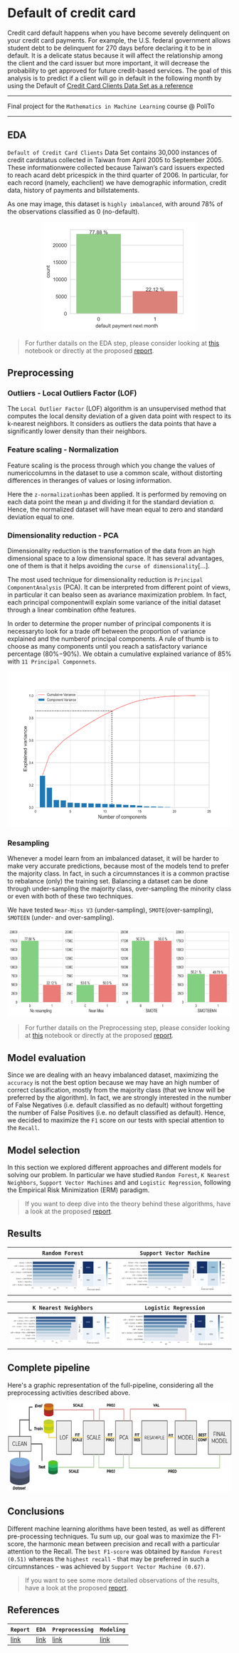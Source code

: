 # Default of credit card
Credit card default happens when you have become severely delinquent on your credit card payments. For example, the U.S. federal government allows student debt to be delinquent for 270 days before declaring it to be in default. It is a delicate status because it will affect the relationship among the client and the card issuer but more important, it will decrease the probability to get approved for future credit-based services. The goal of this analysis is to predict if a client will go in default in the following month by using the Default of [Credit Card Clients Data Set as a reference](http://archive.ics.uci.edu/ml/datasets/default+of+credit+card+clients)

---

Final project for the `Mathematics in Machine Learning` course @ PoliTo

---

## EDA
`Default of Credit Card Clients` Data Set contains 30,000 instances of credit cardstatus collected in Taiwan from April 2005 to September 2005. These informationwere collected because Taiwan’s card issuers expected to reach acard debt pricespick in the third quarter of 2006. In particular, for each record (namely, eachclient) we have demographic information, credit data, history of payments and billstatements.

As one may image, this dataset is `highly imbalanced`, with around 78% of the observations classified as 0 (no-default).

<p align="center">
  <img src="https://github.com/francescodisalvo05/credit-card-default/blob/main/images/readme-00.png"> 
</p>

> For further datails on the EDA step, please consider looking at [this](https://github.com/francescodisalvo05/credit-card-default/blob/main/notebooks/EDA.ipynb) notebook or directly at the proposed [report](https://github.com/francescodisalvo05/credit-card-default/blob/main/DiSalvoFrancesco_S282418.pdf).

## Preprocessing

### Outliers - Local Outliers Factor (LOF)
The `Local Outlier Factor` (LOF) algorithm is an unsupervised method that computes the local density deviation of a given data point with respect to its k-nearest neighbors. It considers as outliers the data points that have a significantly lower density than their neighbors.

### Feature scaling - Normalization
Feature scaling is the process through which you change the values of numericcolumns in the dataset to use a common scale, without distorting differences in theranges of values or losing information. 

Here the `z-normalization`has been applied. It is performed by removing on each data point the mean μ and dividing it for the standard deviation σ. Hence, the normalized dataset will have mean equal to zero and standard deviation equal to one.

### Dimensionality reduction - PCA
Dimensionality reduction is the transformation of the data from an high dimensional space to a low dimensional space. It has several advantages, one of them is that it helps avoiding the `curse of dimensionality`[...].

The most used technique for dimensionality reduction is `Principal ComponentAnalysis` (PCA). It can be interpreted from different point of views, in particular it can bealso seen as avariance maximization problem. In fact, each principal componentwill explain some variance of the initial dataset through a linear combination ofthe features.

In order to determine the proper number of principal components it is necessaryto look for a trade off between the proportion of variance explained and the numberof principal components. A rule of thumb is to choose as many components until you reach a satisfactory variance percentage (80%−90%). We obtain a cumulative explained variance of 85% with `11 Principal Componnets`.

<p align="center">
  <img src="https://github.com/francescodisalvo05/credit-card-default/blob/main/images/10-PCA.svg" height="350px"/>
</p>

### Resampling
Whenever a model learn from an imbalanced dataset, it will be harder to make very accurate predictions, because most of the models tend to prefer the majority class. In fact, in such a circumnstances it is a common practise to rebalance (only) the training set.  Balancing a dataset can be done through under-sampling the majority class, over-sampling the minority class or even with both of these two techniques.

We have tested `Near-Miss V3` (under-sampling), `SMOTE`(over-sampling), `SMOTEEN` (under- and over-sampling).

<p align="center">
  <img src="https://github.com/francescodisalvo05/credit-card-default/blob/main/images/12-resampling-02.svg" height="200px"/>
</p>

> For further datails on the Preprocessing step, please consider looking at [this](https://github.com/francescodisalvo05/credit-card-default/blob/main/notebooks/preprocessing.ipynb) notebook or directly at the proposed [report](https://github.com/francescodisalvo05/credit-card-default/blob/main/DiSalvoFrancesco_S282418.pdf).

## Model evaluation
Since we are dealing with an heavy imbalanced dataset, maximizing the `accuracy` is not the best option because we may have an high number of correct classification, mostly from the majority class (that we know will be preferred by the algorithm). In fact, we are strongly interested in the number of False Negatives (i.e. default classified as no default) without forgetting the number of False Positives (i.e. no default classified as default). Hence, we decided to maximize the `F1` score on our tests with special attention to the `Recall`.

## Model selection
In this section we explored different approaches and different models for solving our problem. In particular we have studied `Random Forest`, `K Nearest Neighbors`, `Support Vector Machines` and and `Logistic Regression`, following the Empirical Risk Minimization (ERM) paradigm.

> If you want to deep dive into the theory behind these algorithms, have a look at the proposed [report](https://github.com/francescodisalvo05/credit-card-default/blob/main/DiSalvoFrancesco_S282418.pdf).

## Results

|`Random Forest`| `Support Vector Machine`| 
| ------------- | ----------------------- |
| <img src="https://github.com/francescodisalvo05/credit-card-default/blob/main/images/res-rf.png" /> | <img src="https://github.com/francescodisalvo05/credit-card-default/blob/main/images/res-svc.png" /> | 

|`K Nearest Neighbors`| `Logistic Regression`| 
| ------------- | ----------------------- |
| <img src="https://github.com/francescodisalvo05/credit-card-default/blob/main/images/rs-knn.png" /> | <img src="https://github.com/francescodisalvo05/credit-card-default/blob/main/images/rr-lr.png" /> | 

## Complete pipeline
Here's a graphic representation of the full-pipeline, considering all the preprocessing activities described above.

<p align="center">
  <img src="https://github.com/francescodisalvo05/credit-card-default/blob/main/images/pipeline.jpg" height="200px"/>
</p>

## Conclusions
Different machine learning alorithms have been tested, as well as different pre-processing techniques. Tu sum up, our goal was to maximize the F1-score, the harmonic mean between precision and recall with a particular attention to the Recall. The `best F1-score` was obtained by `Random Forest (0.51)` whereas the `highest recall` - that may be preferred in such a circumnstances - was achieved by `Support Vector Machine (0.67)`.

> If you want to see some more detailed observations of the results, have a look at the proposed [report](https://github.com/francescodisalvo05/credit-card-default/blob/main/DiSalvoFrancesco_S282418.pdf).

## References

| `Report`  | `EDA` | `Preprocessing`  | `Modeling` |
| ------------- | ------------- | ------------- | ------------- |
| [link](https://github.com/francescodisalvo05/credit-card-default/blob/main/DiSalvoFrancesco_S282418.pdf) | [link](https://github.com/francescodisalvo05/credit-card-default/blob/main/notebooks/EDA.ipynb) | [link](https://github.com/francescodisalvo05/credit-card-default/blob/main/notebooks/preprocessing.ipynb) | [link](https://github.com/francescodisalvo05/credit-card-default/blob/main/notebooks/modeling.ipynb)

